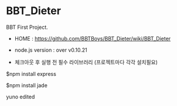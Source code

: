 BBT_Dieter
==========

BBT First Project.
- HOME : https://github.com/BBTBoys/BBT_Dieter/wiki/BBT_Dieter

- node.js version : over v0.10.21

- 체크아웃 후 실행 전 필수 라이브러리 (프로젝트마다 각각 설치필요)
 
 $npm install express

 $npm install jade

yuno edited
